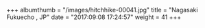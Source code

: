 +++
albumthumb = "/images/hitchhike-00041.jpg"
title = "Nagasaki Fukuecho , JP"
date = "2017:09:08 17:24:57"
weight = 41
+++
